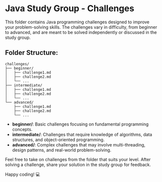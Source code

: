 
# Java Study Group - Challenges

This folder contains Java programming challenges designed to improve your problem-solving skills. The challenges vary in difficulty, from beginner to advanced, and are meant to be solved independently or discussed in the study group.

## Folder Structure:

```plaintext
challenges/
├── beginner/
│   ├── challenge1.md
│   ├── challenge2.md
│   └── ...
├── intermediate/
│   ├── challenge1.md
│   ├── challenge2.md
│   └── ...
└── advanced/
    ├── challenge1.md
    ├── challenge2.md
    └── ...
```

- **beginner/**: Basic challenges focusing on fundamental programming concepts.
- **intermediate/**: Challenges that require knowledge of algorithms, data structures, and object-oriented programming.
- **advanced/**: Complex challenges that may involve multi-threading, design patterns, and real-world problem-solving.

Feel free to take on challenges from the folder that suits your level. After solving a challenge, share your solution in the study group for feedback.

Happy coding! 💻

